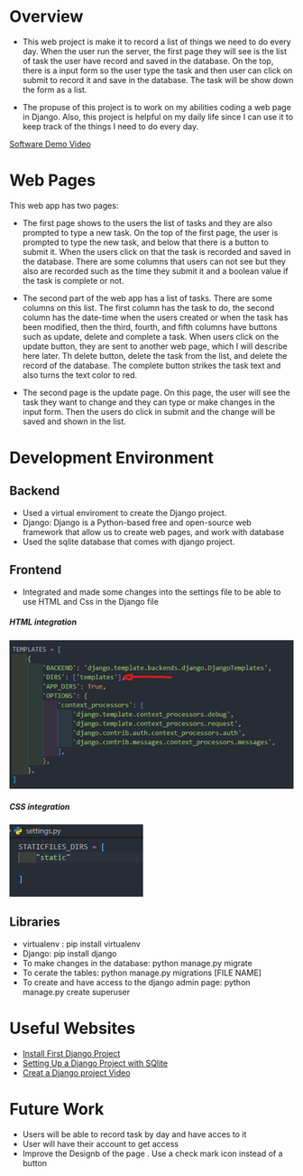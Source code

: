 # Overview

* This web project is make it to record a list of things we need to do every day. When the user run the server, the first page they will see is the list of task the user have record and saved in the database. On the top, there is a input form so the user type the task and then user can click on submit to record it and save in the database. The task will be show down the form as a list. 

* The propuse of this project is to work on my abilities coding a web page in Django. Also, this project is helpful on my daily life since I can use it to keep track of the things I need to do every day. 


[Software Demo Video](http://youtube.link.goes.here)

# Web Pages

This web app has two pages:

* The first page shows to the users the list of tasks and they are also prompted to type a new task. On the top of the first page, the user is prompted to type the new task, and below that there is a button to submit it. When the users click on that the task is recorded and saved in the database. There are some columns that users can not see but they also are recorded such as the time they submit it and a boolean value if the task is complete or not.

* The second part of the web app has a list of tasks. There are some columns on this list. The first column has the task to do, the second column has the date-time when the users created or when the task has been modified, then the third, fourth, and fifth columns have buttons such as update, delete and complete a task. When users click on the update button, they are sent to another web page, which I will describe here later. Th delete button, delete the task from the list, and delete the record of the database. The complete button strikes the task text and also turns the text color to red. 

* The second page is the update page. On this page, the user will see the task they want to change and they can type or make changes in the input form. Then the users do click in submit and the change will be saved and shown in the list. 

# Development Environment


## Backend
* Used a virtual enviroment to create the Django project. 
* Django: Django is a Python-based free and open-source web framework that allow us to create web pages, and work with database 
* Used the sqlite database that comes with django project. 
## Frontend 
* Integrated and made some changes into the settings file to be able to use HTML and Css in the Django file
##### HTML integration
![Templates](/images/1.png)
##### CSS integration
![Static files](/images/2.png)
## Libraries 
* virtualenv : pip install virtualenv
* Django: pip install django
* To make changes in the database: python manage.py migrate
* To cerate the tables: python manage.py migrations [FILE NAME]
* To create and have access to the django admin page: python manage.py create superuser


# Useful Websites

* [Install First Django Project](https://www.geeksforgeeks.org/django-introduction-and-installation/?ref=lbp)
* [Setting Up a Django Project with SQlite](https://realpython.com/django-migrations-a-primer/)
* [Creat a Django project Video](https://www.youtube.com/watch?v=0CAXhbn0jA0&list=LL&index=32&ab_channel=CoolITHelp)


# Future Work

* Users will be able to record task by day and have acces to it
* User will have their account to get access
* Improve the Designb of the page . Use a check mark icon instead of a button